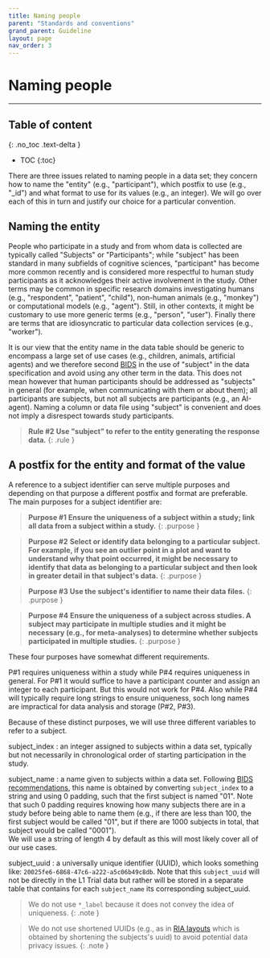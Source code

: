 ```yaml
---
title: Naming people
parent: "Standards and conventions"
grand_parent: Guideline
layout: page
nav_order: 3
---
```



# Naming people

<hr>

## Table of content
{: .no_toc .text-delta }
- TOC
{:toc}


There are three issues related to naming people in a data set; they concern how to name the "entity" (e.g., "participant"), which postfix to use (e.g., "_id") and what format to use for its values (e.g., an integer). We will go over each of this in turn and justify our choice for a particular convention.



## Naming the entity

People who participate in a study and from whom data is collected are typically called "Subjects" or "Participants"; while "subject" has been standard in many subfields of cognitive sciences, "participant" has become more common recently and is considered more respectful to human study participants as it acknowledges their active involvement in the study. Other terms may be common in specific research domains investigating humans (e.g., "respondent", "patient", "child"), non-human animals (e.g., "monkey") or computational models (e.g., "agent"). Still, in other contexts, it might be customary to use more generic terms (e.g., "person", "user"). Finally there are terms that are idiosyncratic to particular data collection services (e.g., "worker").

It is our view that the entity name in the data table should be generic to encompass a large set of use cases (e.g., children, animals, artificial agents) and we therefore second [BIDS](https://) in the use of "subject" in the data specification and avoid using any other term in the data. This does not mean however that human participants should be addressed as "subjects" in general (for example, when communicating with them or about them); all participants are subjects, but not all subjects are participants (e.g., an AI-agent). Naming a column or data file using "subject" is convenient and does not imply a disrespect towards study participants.


>**Rule #2**
>**Use "subject" to refer to the entity generating the response data.**
{: .rule }

## A postfix for the entity and format of the value

A reference to a subject identifier can serve multiple purposes and depending on that purpose a different postfix and format are preferable. The main purposes for a subject identifier are:

>**Purpose #1**
>**Ensure the uniqueness of a subject within a study; link all data from a subject within a study.**
{: .purpose }

>**Purpose #2**
>**Select or identify data belonging to a particular subject. For example, if you see an outlier point in a plot and want to understand why that point occurred, it might be necessary to identify that data as belonging to a particular subject and then look in greater detail in that subject's data.**
{: .purpose }

>**Purpose #3**
>**Use the subject's identifier to name their data files.**
{: .purpose }

>**Purpose #4**
>**Ensure the uniqueness of a subject across studies. A subject may participate in multiple studies and it might be necessary (e.g., for meta-analyses) to determine whether subjects participated in multiple studies.**
{: .purpose }

These four purposes have somewhat different requirements. 

P#1 requires uniqueness within a study while P#4 requires uniqueness in general. For P#1 it would suffice to have a participant counter and assign an integer to each participant. But this would not work for P#4. Also while P#4 will typically require long strings to ensure uniqueness, soch long names are impractical for data analysis and storage (P#2, P#3). 

Because of these distinct purposes, we will use three different variables to refer to a subject.

subject_index
: an integer assigned to subjects within a data set, typically but not necessarily in chronological order of starting participation in the study.

subject_name
: a name given to subjects within a data set. Following [BIDS recommendations](https://bids-specification.readthedocs.io/en/stable/02-common-principles.html#participant-names-and-other-labels), this name is obtained by converting `subject_index` to a string and using 0 padding, such that the first subject is named "01". Note that such 0 padding requires knowing how many subjects there are in a study before being able to name them (e.g., if there are less than 100, the first subject would be called "01", but if there are 1000 subjects in total, that subject would be called "0001").
<br />
We will use a string of length 4 by default as this will most likely cover all of our use cases.
  
subject_uuid
: a universally unique identifier (UUID), which looks something like: `20025fe6-6868-47c6-a222-a5c06b49c8db`. Note that this `subject_uuid` will not be directly in the L1 Trial data but rather will be stored in a separate table that contains for each `subject_name` its corresponding subject_uuid.


> We do not use `*_label` because it does not convey the idea of uniqueness.
{: .note }

> We do not use shortened UUIDs (e.g., as in [RIA layouts](https://github.com/datalad/git-annex-ria-remote) which is obtained by shortening the subjects's uuid) to avoid potential data privacy issues.
{: .note }
